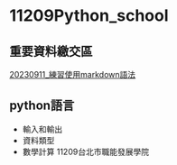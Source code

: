 # 11209Python_school
## 重要資料繳交區
[20230911_練習使用markdown語法](https://github.com/Rachelyah/20230907-)

## python語言
- 輸入和輸出
- 資料類型
- 數學計算
11209台北市職能發展學院
